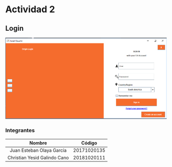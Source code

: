 # Actividad 2

## Login
![Interfaz login origin](https://raw.githubusercontent.com/EstebanOG/Interfaz_Origin/master/Actividad%202%20-%20Login/LoginTemplate/src/img/Captura.png)

### Integrantes

| Nombre | Código  |
| :-----: | :-: |
| Juan Esteban Olaya García | 20171020135 |
| Christian Yesid Galindo Cano | 20181020111 |
